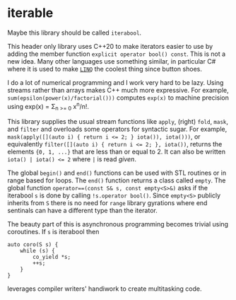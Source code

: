 # iterable

Maybe this library should be called `iterabool`.

This header only library uses C++20 to make iterators easier to use by
adding the member function `explicit operator bool() const`. This is not a new idea.
Many other languages use something similar, in particular C# where it is used
to make [`LINQ`](https://docs.microsoft.com/en-us/dotnet/csharp/programming-guide/concepts/linq/)
the coolest thing since button shoes.

I do a lot of numerical programming and I work very hard to be lazy. Using streams rather
than arrays makes C++ much more expressive. For example, `sum(epsilon(power(x)/factorial()))`
computes `exp(x)` to machine precision using exp(x) = &Sigma;<sub>n >= 0</sub> x<sup>n</sup>/n!.

This library supplies the usual stream functions like `apply`, (right) `fold`, `mask`, and `filter`
and overloads some operators for syntactic sugar. For example, 
`mask(apply([](auto i) { return i <= 2; } iota()), iota()))`, or equivalently 
`filter([](auto i) { return i <= 2; }, iota())`,
returns the elements `{0, 1, ...}` that are less than or equal to 2. 
It can also be written `iota() | iota() <= 2` where `|` is read _given_.

The global `begin()` and `end()` functions can be
used with STL routines or in range based for loops. The `end()` function returns
a class called `empty`. The global function `operator==(const S& s, const empty<S>&)`
asks if the iterabool `s` is done by calling `!s.operator bool()`.
Since `empty<S>` publicly inherits from `S` there is no need for `range` library
gyrations where end sentinals can have a different type than the iterator.

The beauty part of this is asynchronous programming becomes trivial using coroutines.
If `s` is iterabool then
```
auto coro(S s) {
	while (s) {
		co_yield *s;
		++s;
	}
}
```
leverages compiler writers' handiwork to create multitasking code.
